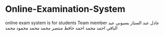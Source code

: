 # Online-Examination-System
online exam system is for students
Team member 
عادل عبد الستار بسيوني عبد الباقي
احمد محمد احمد حافظ منتصر
محمد محمد محمود محمد
